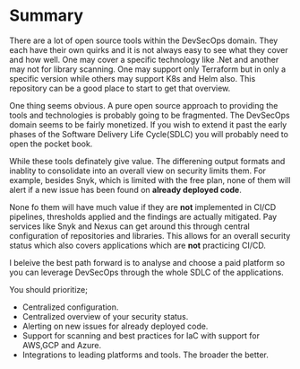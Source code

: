 # Summary
There are a lot of open source tools within the DevSecOps domain. They each have their own quirks and it is not always easy to see what they cover and how well. One may cover a specific technology like .Net and another may not for library scanning. One may support only Terraform but in only a specific version while others may support K8s and Helm also. This repository can be a good place to start to get that overview. 

One thing seems obvious. A pure open source approach to providing the tools and technologies is probably going to be fragmented.
The DevSecOps domain seems to be fairly monetized. If you wish to extend it past the early phases of the Software Delivery Life Cycle(SDLC) you will probably need to open the pocket book.

While these tools definately give value. The differening output formats and inablity to consolidate into an overall view on security limits them. For example, besides Snyk, which is limited with the free plan, none of them will alert if a new issue has been found on **already deployed code**.

None fo them will have much value if they are **not** implemented in CI/CD pipelines, thresholds applied and the findings are actually mitigated. Pay services like Snyk and Nexus can get around this through central configuration of repositories and libraries. This allows for an overall security status which also covers applications which are **not** practicing CI/CD. 

I beleive the best path forward is to analyse and choose a paid platform so you can leverage DevSecOps through the whole SDLC of the applications. 

You should prioritize;

* Centralized configuration.
* Centralized overview of your security status.
* Alerting on new issues for already deployed code.
* Support for scanning and best practices for IaC with support for AWS,GCP and Azure.
* Integrations to leading platforms and tools. The broader the better.